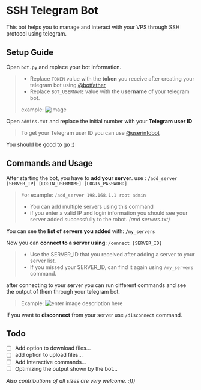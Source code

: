 # SSH Telegram Bot

This bot helps you to manage and interact with your VPS through SSH protocol using telegram.


## Setup Guide
 Open `bot.py` and replace your bot information.
> - Replace  `TOKEN` value with the **token** you receive after creating your telegram bot using [@botfather](https://t.me/botfather)
> - Replace `BOT_USERNAME` value with the **username** of your telegram bot.
>
>example:
>![Image](https://i.postimg.cc/pdM0Ls8Q/Screenshot-2024-01-24-at-4-13-12-PM.png)

Open `admins.txt` and replace the initial number with your **Telegram user ID**
> To get your Telegram user ID you can use [@userinfobot](https://t.me/userinfobot)

You should be good to go :)

## Commands and Usage

After starting the bot, you have to **add your server**. use :
`/add_server [SERVER_IP] [LOGIN_USERNAME] [LOGIN_PASSWORD]`
> For example:
> `/add_server 198.168.1.1 root admin`
> - You can add multiple servers using this command
> -  if you enter a valid IP and login information you should see your server added successfully to the robot. *(and servers.txt)*

You can see the **list of servers you added** with:
`/my_servers`

Now you can **connect to a server using**:
`/connect [SERVER_ID]`
> - Use the SERVER_ID that you received after adding a server to your server list.
> - If you missed your SERVER_ID, can find it again using `/my_servers` command.

after connecting to your server you can run different commands and see the output of them through your telegram bot.
> Example: 
> ![enter image description here](https://i.postimg.cc/85Td95fM/Screenshot-2024-01-24-at-4-39-06-PM.png)

If you want to **disconnect** from your server use `/disconnect` command.

## Todo

-  [ ] Add option to download files...
-  [ ] add option to upload files...
-  [ ] Add Interactive commands...
- [ ] Optimizing the output shown by the bot...

*Also contributions of all sizes are very welcome. :)))*
